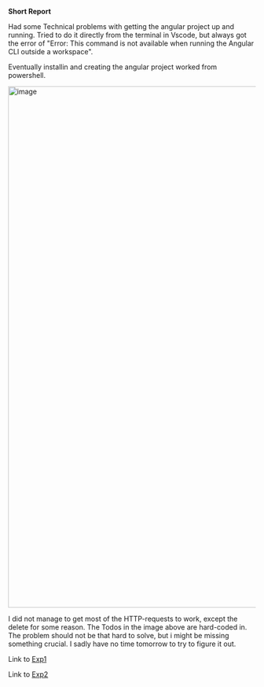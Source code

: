 **Short Report**

Had some Technical problems with getting the angular project up and running. Tried to do it directly from the terminal in Vscode, but
always got the error of "Error: This command is not available when running the Angular CLI outside a workspace".

Eventually installin and creating the angular project worked from powershell.

<img width="1060" alt="image" src="https://user-images.githubusercontent.com/54100417/195702887-6d5b4ca3-8b2d-4706-877c-fad812d82583.png">

I did not manage to get most of the HTTP-requests to work, except the delete for some reason. The Todos in the image above are hard-coded in. The problem should not be that hard to solve, but i might be missing something crucial. I sadly have no time tomorrow to try to figure it out. 


Link to [Exp1](https://github.com/OysteinKvilhaugsvik/Assignment6Experiment1)

Link to [Exp2](https://github.com/OysteinKvilhaugsvik/Assignment6Experiment2)
